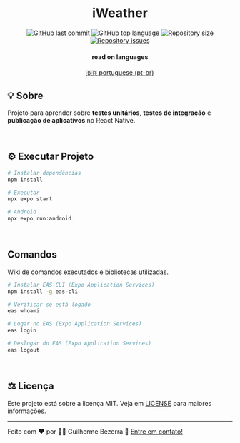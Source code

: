 <div align="center">
  <h1 align="center">
  iWeather
  </h1>
</div>

<p align="center">
<a href="https://github.com/gbdsantos/iweather/commits/master">
  <img alt="GitHub last commit" src="https://img.shields.io/github/last-commit/gbdsantos/iweather.svg">
</a>

  <img alt="GitHub top language" src="https://img.shields.io/github/languages/top/gbdsantos/iweather.svg">

  <img alt="Repository size" src="https://img.shields.io/github/repo-size/gbdsantos/iweather.svg">

  <a href="https://github.com/gbdsantos/iweather/issues">
    <img alt="Repository issues" src="https://img.shields.io/github/issues/gbdsantos/iweather.svg">
  </a>
</p>

<div align="center" style="display: none; width: 90%;">
	<img alt="ignite fleet application demonstration" src="" />
</div>

<div align="center">
<h4 align="center">read on languages</h4>
<a href="https://github.com/gbdsantos/iweather/blob/master/README.pt-br.md" hreflang="pt-br">🇧🇷 portuguese (pt-br)
</a>
</div>

## 💡 Sobre

Projeto para aprender sobre **testes unitários**, **testes de integração** e **publicação de aplicativos** no React Native.

<br>

## ⚙️ Executar Projeto

```Bash
# Instalar dependências
npm install

# Executar
npx expo start

# Android
npx expo run:android
```

<br>

## Comandos

Wiki de comandos executados e bibliotecas utilizadas.

```Bash
# Instalar EAS-CLI (Expo Application Services)
npm install -g eas-cli

# Verificar se está logado
eas whoami

# Logar no EAS (Expo Application Services)
eas login

# Deslogar do EAS (Expo Application Services)
eas logout
```

<br>

## ⚖️ Licença

Este projeto está sobre a licença MIT. Veja em [LICENSE](https://github.com/gbdsantos/iweather/blob/master/LICENSE) para maiores informações.

---
Feito com ❤️ por 🧑‍🚀 Guilherme Bezerra 👋 [Entre em contato!](https://www.linkedin.com/in/gbdsantos/)